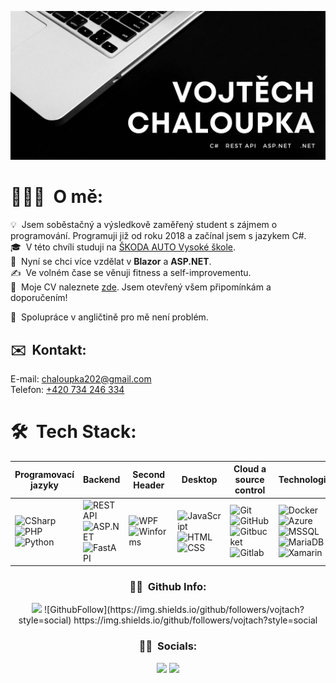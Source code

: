 <!-- [start] Banner -->
![Vojtech_banner](/Assets/hero_img.jpg)
<!-- [end] Banner -->

<!-- [start] About me -->
# 👨🏻‍💻 &nbsp;O mě:

💡 &nbsp;Jsem soběstačný a výsledkově zaměřený student s zájmem o programování. Programuji již od roku 2018 a začínal jsem s jazykem C#.\
🎓 &nbsp;V této chvíli studuji na [ŠKODA AUTO Vysoké škole](https://www.savs.cz/).\
🌱 &nbsp;Nyní se chci více vzdělat v <b>Blazor</b> a <b>ASP.NET</b>.\
✍️ &nbsp;Ve volném čase se věnuji fitness a self-improvementu.\
📄 &nbsp;Moje CV naleznete [zde](https://drive.google.com/file/d/1E7-upUgXYmmCu9Q0cGBW5Nspxmv7YNfh/view?usp=sharing). Jsem otevřený všem připomínkám a doporučením!

📘 &nbsp;Spolupráce v angličtině pro mě není problém.
<!-- [end] About me -->

<!-- [start] Contact -->
## ✉️ &nbsp;Kontakt:

E-mail: [chaloupka202@gmail.com](mailto:chaloupka202@gmail.com)\
Telefon: [+420 734 246 334](tel:734246334)
<!-- [end] Contact -->

<!-- [start] Tech Stack Table -->
# 🛠 &nbsp;Tech Stack:

| Programovací jazyky | Backend | Second Header | Desktop | Cloud a source control | Technologie | IDE a aplikace |
| ------------- | ------------- | ------------- | ------------- | ------------- | ------------- | ------------- |
| ![CSharp](https://img.shields.io/badge/-C%23-05122A?style=flat&logo=csharp) ![PHP](https://img.shields.io/badge/-PHP-05122A?style=flat&logo=php) ![Python](https://img.shields.io/badge/-Python-05122A?style=flat&logo=python) | ![RESTAPI](https://img.shields.io/badge/-REST-05122A?style=flat&logo=.net) ![ASP.NET](https://img.shields.io/badge/-ASP.NET-05122A?style=flat&logo=.net) ![FastAPI](https://img.shields.io/badge/-FastAPI-05122A?style=flat&logo=fastapi) | ![WPF](https://img.shields.io/badge/-WPF-05122A?style=flat&logo=csharp) ![Winforms](https://img.shields.io/badge/-Winforms-05122A?style=flat&logo=csharp) | ![JavaScript](https://img.shields.io/badge/-JavaScript-05122A?style=flat&logo=javascript) ![HTML](https://img.shields.io/badge/-HTML-05122A?style=flat&logo=HTML5) ![CSS](https://img.shields.io/badge/-CSS-05122A?style=flat&logo=CSS3&logoColor=1572B6) | ![Git](https://img.shields.io/badge/-Git-05122A?style=flat&logo=git) ![GitHub](https://img.shields.io/badge/-GitHub-05122A?style=flat&logo=github) ![Gitbucket](https://img.shields.io/badge/-Gitbucket-05122A?style=flat&logo=git) ![Gitlab](https://img.shields.io/badge/-Gitlab-05122A?style=flat&logo=gitlab) | ![Docker](https://img.shields.io/badge/-Docker-05122A?style=flat&logo=docker) ![Azure](https://img.shields.io/badge/-Azure-05122A?style=flat&logo=microsoft-azure) ![MSSQL](https://img.shields.io/badge/-MSSQL-05122A?style=flat&logo=microsoft-sql-server) ![MariaDB](https://img.shields.io/badge/-MariaDB-05122A?style=flat&logo=mariadb) ![Xamarin](https://img.shields.io/badge/-Xamarin-05122A?style=flat&logo=xamarin) | ![Visual Studio](https://img.shields.io/badge/-Visual%20Studio-05122A?style=flat&logo=visual-studio&logoColor=007ACC) ![Visual Studio Code](https://img.shields.io/badge/-Visual%20Studio%20Code-05122A?style=flat&logo=visual-studio-code&logoColor=007ACC) |
<!-- [end] Tech Stack Table -->

<!-- [start] Tech Stack Table -->
<h3 align="center">🤝🏻 &nbsp;Github Info:</h3>

<p align="center">
<a href=""><img src="https://img.shields.io/github/followers/vojtach?style=social"/></a>
![GithubFollow](https://img.shields.io/github/followers/vojtach?style=social)
  https://img.shields.io/github/followers/vojtach?style=social
</p>
<!-- [end] Tech Stack Table -->

<!-- [start] Socials -->
<h3 align="center">🤝🏻 &nbsp;Socials:</h3>

<p align="center">
<a href="https://www.linkedin.com/in/vojtech-chaloupka/"><img src="https://img.shields.io/badge/-Vojtěch Chaloupka-0077B5?style=flat&logo=Linkedin&logoColor=white"/></a>
<a href="https://www.facebook.com/vojta.chaloupka.505/"><img src="https://img.shields.io/badge/-Vojtěch Chaloupka-1877F2?style=flat&logo=Facebook&logoColor=white"/></a>
</p>
<!-- [end] Socials -->
